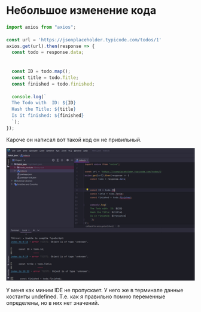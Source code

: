 # Небольшое изменение кода


  ```ts
import axios from "axios";

const url = 'https://jsonplaceholder.typicode.com/todos/1'
axios.get(url).then(response => {
    const todo = response.data;


    const ID = todo.map();
    const title = todo.Title;
    const finished = todo.finished;

    console.log(`
    The Todo with  ID: ${ID}
    Hash the Title: ${title}
    Is it finished: ${finished}
    `);
});
```

Кароче он написал вот такой код он не привильный.

![](img/001.jpg)

 У меня как миним IDE не пропускает. У него же в терминале данные костанты undefined. Т.е. как я правильно помню переменные определены, но в них нет значений.